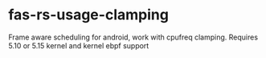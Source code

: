 # fas-rs-usage-clamping
Frame aware scheduling for android, work with cpufreq clamping. Requires 5.10 or 5.15 kernel and kernel ebpf support
